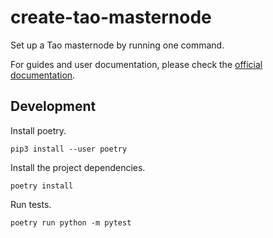# create-tao-masternode
Set up a Tao masternode by running one command.

For guides and user documentation, please check the [official documentation](https://docs.tao.network/masternode/create-tao-masternode).

## Development

Install poetry.
```
pip3 install --user poetry
```

Install the project dependencies.
```
poetry install
```

Run tests.
```
poetry run python -m pytest
```
